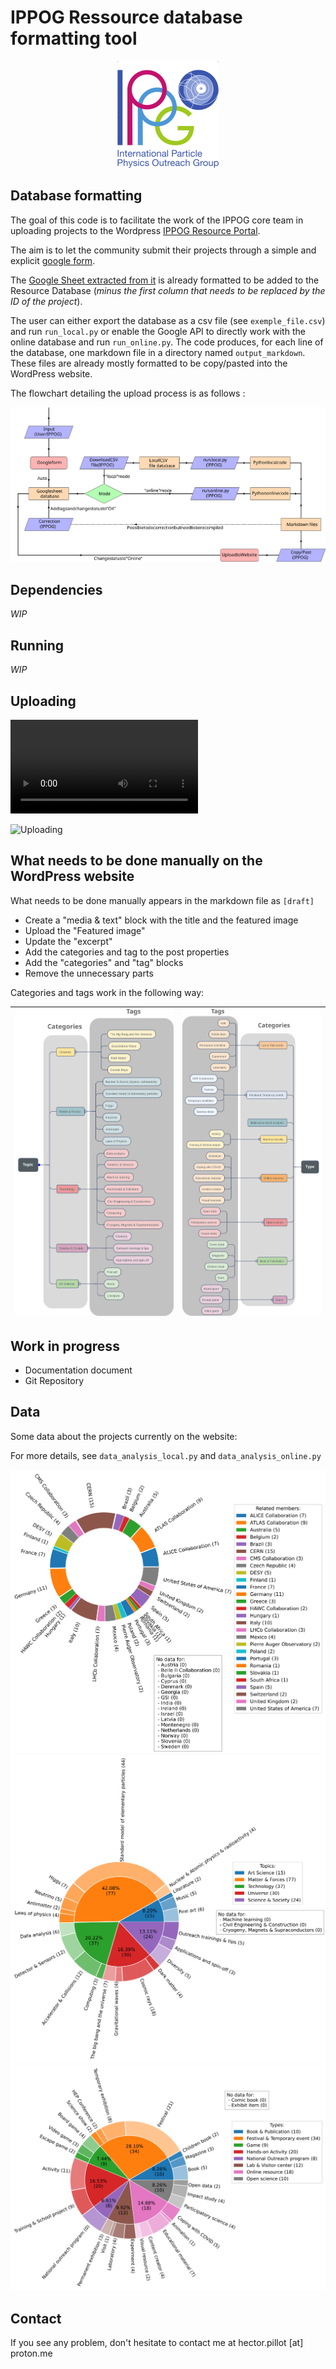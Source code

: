 # IPPOG Ressource database formatting tool

<p align="center">
  <a href="https://ippog-resources-portal.web.cern.ch/">
    <img src="media/IPPOG_logo.png" alt="IPPOG logo">
  </a>
</p>

## Database formatting

The goal of this code is to facilitate the work of the IPPOG core team in uploading projects to the Wordpress [IPPOG Resource Portal](https://ippog-resources-portal.web.cern.ch/).

The aim is to let the community submit their projects through a simple and explicit [google form](https://forms.gle/tp2t45JroU8sFffH9).

The [Google Sheet extracted from it](https://docs.google.com/spreadsheets/d/1x_SdxdlHwG8chH77WqrTAAgijY2XBY3nPIi2p3TKqzs/edit?usp=sharing) is already formatted to be added to the Resource Database (*minus the first column that needs to be replaced by the ID of the project*).

The user can either export the database as a csv file (see `exemple_file.csv`) and run `run_local.py` or enable the Google API to directly work with the online database and run `run_online.py`. The code produces, for each line of the database, one markdown file in a directory named `output_markdown`. These files are already mostly formatted to be copy/pasted into the WordPress website.

The flowchart detailing the upload process is as follows :

![Flowchart](media/Flowchart.svg)

## Dependencies
*WIP*

## Running
*WIP*

## Uploading
![Uploading](media/How_to_upload.mp4)

![Uploading](https://youtu.be/OQ6QYBG_MYU)

## What needs to be done manually on the WordPress website
What needs to be done manually appears in the markdown file as `[draft]`
- Create a "media & text" block with the title and the featured image
- Upload the "Featured image"
- Update the "excerpt"
- Add the categories and tag to the post properties
- Add the "categories" and "tag" blocks
- Remove the unnecessary parts

Categories and tags work in the following way:

| ![Topics category](media/Topics_category.svg) | ![Types category](media/Types_category.svg) |
| - | - |

## Work in progress
- Documentation document
- Git Repository

## Data
Some data about the projects currently on the website: 

For more details, see `data_analysis_local.py` and `data_analysis_online.py`

![Related members data](media/data/Related_members.svg)
![Topics data](media/data/topics.svg)
![Types data](media/data/types.svg)

## Contact
If you see any problem, don't hesitate to contact me at hector.pillot [at] proton.me